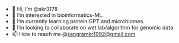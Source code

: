 - 👋 Hi, I’m @skr3178
- 👀 I’m interested in bioinformatics-ML.
- 🌱 I’m currently learning protein GPT and microbiomes.
- 💞️ I’m looking to collaborate on wet lab/algorithm for genomic data
- 📫 How to reach me @sangramkr1992@gmail.com

<!---
skr3178/skr3178 is a ✨ special ✨ repository because its `README.md` (this file) appears on your GitHub profile.
You can click the Preview link to take a look at your changes.
--->
